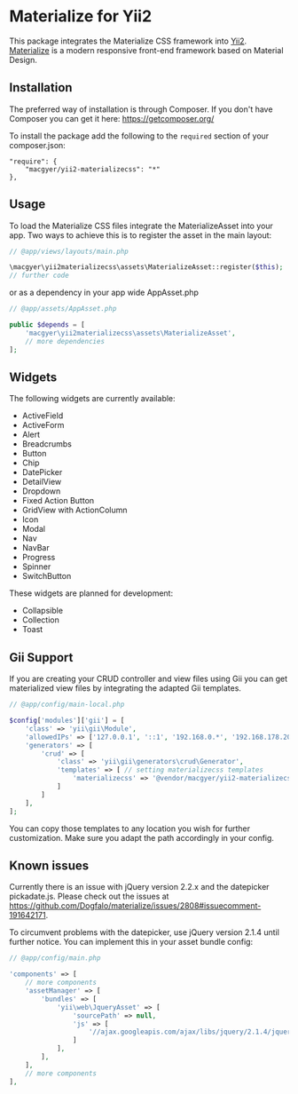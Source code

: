 # Materialize for Yii2

This package integrates the Materialize CSS framework into [Yii2](http://www.yiiframework.com/).
[Materialize](http://materializecss.com/) is a modern responsive front-end framework based on Material Design.

## Installation

The preferred way of installation is through Composer.
If you don't have Composer you can get it here: https://getcomposer.org/

To install the package add the following to the ```required``` section of your composer.json:
```
"require": {
    "macgyer/yii2-materializecss": "*"
},
```

## Usage

To load the Materialize CSS files integrate the MaterializeAsset into your app.
Two ways to achieve this is to register the asset in the main layout:

```php
// @app/views/layouts/main.php

\macgyer\yii2materializecss\assets\MaterializeAsset::register($this);
// further code
```

or as a dependency in your app wide AppAsset.php

```php
// @app/assets/AppAsset.php

public $depends = [
    'macgyer\yii2materializecss\assets\MaterializeAsset',
    // more dependencies
];
```

## Widgets

The following widgets are currently available:

* ActiveField
* ActiveForm
* Alert
* Breadcrumbs
* Button
* Chip
* DatePicker
* DetailView
* Dropdown
* Fixed Action Button
* GridView with ActionColumn
* Icon
* Modal
* Nav
* NavBar
* Progress
* Spinner
* SwitchButton

These widgets are planned for development:

* Collapsible
* Collection
* Toast

## Gii Support

If you are creating your CRUD controller and view files using Gii you can get materialized view files by integrating the adapted Gii templates.

```php
// @app/config/main-local.php

$config['modules']['gii'] = [
    'class' => 'yii\gii\Module',      
    'allowedIPs' => ['127.0.0.1', '::1', '192.168.0.*', '192.168.178.20'],  
    'generators' => [
        'crud' => [
            'class' => 'yii\gii\generators\crud\Generator',
            'templates' => [ // setting materializecss templates
                'materializecss' => '@vendor/macgyer/yii2-materializecss/src/gii-templates/generators/crud/materializecss', 
            ]
        ]
    ],
];
```

You can copy those templates to any location you wish for further customization. Make sure you adapt the path accordingly in your config.

## Known issues

Currently there is an issue with jQuery version 2.2.x and the datepicker pickadate.js.
Please check out the issues at https://github.com/Dogfalo/materialize/issues/2808#issuecomment-191642171.

To circumvent problems with the datepicker, use jQuery version 2.1.4 until further notice.
You can implement this in your asset bundle config:

```php
// @app/config/main.php

'components' => [
    // more components
    'assetManager' => [
        'bundles' => [
            'yii\web\JqueryAsset' => [
                'sourcePath' => null,
                'js' => [
                    '//ajax.googleapis.com/ajax/libs/jquery/2.1.4/jquery.min.js',
                ]
            ],
        ],
    ],
    // more components
],
```